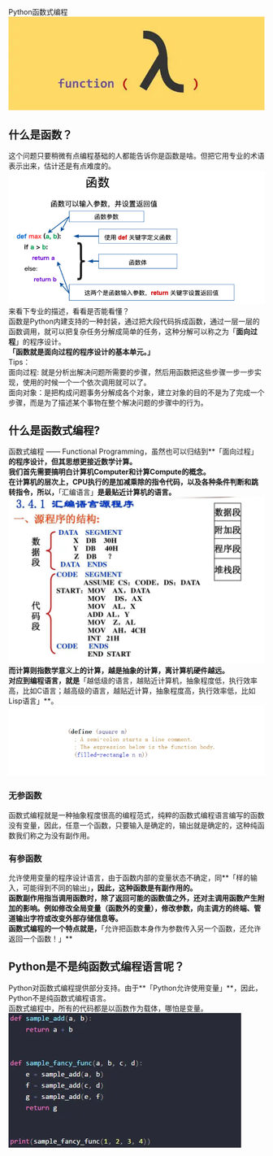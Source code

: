 Python函数式编程<br />![](./img/1667177426095-e9bcc425-b41e-4c13-a5a1-a88d13baa1b0.png)
<a name="zTtRZ"></a>
## 什么是函数？
这个问题只要稍微有点编程基础的人都能告诉你是函数是啥。但把它用专业的术语表示出来，估计还是有点难度的。<br />![](./img/1667177426135-fb9080d0-f84b-4cbd-a8bf-634eaf8c7ddb.png)<br />来看下专业的描述，看看是否能看懂？<br />函数是Python内建支持的一种封装，通过把大段代码拆成函数，通过一层一层的函数调用，就可以把复杂任务分解成简单的任务，这种分解可以称之为「**面向过程**」的程序设计。<br />**「函数就是面向过程的程序设计的基本单元。」**<br />Tips：<br />面向过程: 就是分析出解决问题所需要的步骤，然后用函数把这些步骤一步一步实现，使用的时候一个一个依次调用就可以了。<br />面向对象：是把构成问题事务分解成各个对象，建立对象的目的不是为了完成一个步骤，而是为了描述某个事物在整个解决问题的步骤中的行为。
<a name="TXX9Q"></a>
## 什么是函数式编程?
函数式编程 —— Functional Programming，虽然也可以归结到**「面向过程」**的程序设计，但其思想更接近数学计算。<br />我们首先需要搞明白计算机Computer和计算Compute的概念。<br />在计算机的层次上，CPU执行的是加减乘除的指令代码，以及各种条件判断和跳转指令，所以，**「汇编语言」**是最贴近计算机的语言。<br />![汇编语言](./img/1667177426175-cba016ed-b7be-42f0-a891-82ceeff11a68.png "汇编语言")<br />而计算则指数学意义上的计算，越是抽象的计算，离计算机硬件越远。<br />对应到编程语言，就是**「越低级的语言，越贴近计算机，抽象程度低，执行效率高，比如C语言；越高级的语言，越贴近计算，抽象程度高，执行效率低，比如Lisp语言」**。<br />![](./img/1667177426080-94e3faab-d9aa-4e04-8b47-9e002bbeca38.png)
<a name="VszbT"></a>
### 无参函数
函数式编程就是一种抽象程度很高的编程范式，纯粹的函数式编程语言编写的函数没有变量，因此，任意一个函数，只要输入是确定的，输出就是确定的，这种纯函数我们称之为没有副作用。
<a name="v8dHN"></a>
### 有参函数
允许使用变量的程序设计语言，由于函数内部的变量状态不确定，同**「样的输入，可能得到不同的输出」**，因此，这种函数是有副作用的。<br />函数副作用指当调用函数时，除了返回可能的函数值之外，还对主调用函数产生附加的影响。例如修改全局变量（函数外的变量），修改参数，向主调方的终端、管道输出字符或改变外部存储信息等。<br />函数式编程的一个特点就是，**「允许把函数本身作为参数传入另一个函数，还允许返回一个函数！」**
<a name="nuJ4y"></a>
## Python是不是纯函数式编程语言呢？
Python对函数式编程提供部分支持。由于**「Python允许使用变量」**，因此，Python不是纯函数式编程语言。<br />函数式编程中，所有的代码都是以函数作为载体，哪怕是变量。<br />![](./img/1667177426193-4f18d889-bbdf-4e6a-a8f8-7ced8ec7add3.png)
